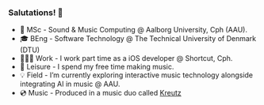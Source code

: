 ### Salutations! 👋
- 📖 MSc - Sound & Music Computing @ Aalborg University, Cph (AAU).
- 🎓 BEng - Software Technology @ The Technical University of Denmark (DTU)
- 👨🏼‍💻 Work - I work part time as a iOS developer @ Shortcut, Cph.
- 🎵 Leisure - I spend my free time making music.
- 💡 Field - I’m currently exploring interactive music technology alongside integrating AI in music @ AAU.
- 💿 Music - Produced in a music duo called [Kreutz](https://open.spotify.com/artist/1JARCv57h1frJZDcxBqC8y?si=3xxhMoq0Rx2H1XSc_XvC_Q) 

<!--
**ThaDuyx/thaduyx** is a ✨ _special_ ✨ repository because its `README.md` (this file) appears on your GitHub profile.

Here are some ideas to get you started:

- 🔭 I’m currently working on ...
- 🌱 I’m currently learning ...
- 👯 I’m looking to collaborate on ...
- 🤔 I’m looking for help with ...
- 💬 Ask me about ...
- 📫 How to reach me: ...
- 😄 Pronouns: ...
- ⚡ Fun fact: ...
-->
